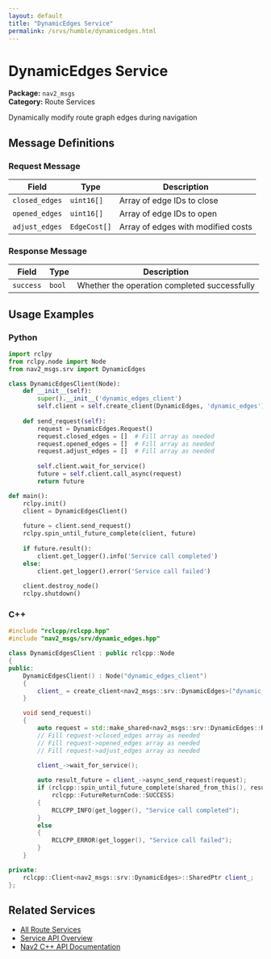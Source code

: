 ```yaml
---
layout: default
title: "DynamicEdges Service"
permalink: /srvs/humble/dynamicedges.html
---
```


# DynamicEdges Service

**Package:** `nav2_msgs`  
**Category:** Route Services

Dynamically modify route graph edges during navigation

## Message Definitions

### Request Message

| Field | Type | Description |
|-------|------|-------------|
| `closed_edges` | `uint16[]` | Array of edge IDs to close |
| `opened_edges` | `uint16[]` | Array of edge IDs to open |
| `adjust_edges` | `EdgeCost[]` | Array of edges with modified costs |


### Response Message

| Field | Type | Description |
|-------|------|-------------|
| `success` | `bool` | Whether the operation completed successfully |



## Usage Examples

### Python

```python
import rclpy
from rclpy.node import Node
from nav2_msgs.srv import DynamicEdges

class DynamicEdgesClient(Node):
    def __init__(self):
        super().__init__('dynamic_edges_client')
        self.client = self.create_client(DynamicEdges, 'dynamic_edges')
        
    def send_request(self):
        request = DynamicEdges.Request()
        request.closed_edges = []  # Fill array as needed
        request.opened_edges = []  # Fill array as needed
        request.adjust_edges = []  # Fill array as needed
        
        self.client.wait_for_service()
        future = self.client.call_async(request)
        return future

def main():
    rclpy.init()
    client = DynamicEdgesClient()
    
    future = client.send_request()
    rclpy.spin_until_future_complete(client, future)
    
    if future.result():
        client.get_logger().info('Service call completed')
    else:
        client.get_logger().error('Service call failed')
        
    client.destroy_node()
    rclpy.shutdown()
```

### C++

```cpp
#include "rclcpp/rclcpp.hpp"
#include "nav2_msgs/srv/dynamic_edges.hpp"

class DynamicEdgesClient : public rclcpp::Node
{
public:
    DynamicEdgesClient() : Node("dynamic_edges_client")
    {
        client_ = create_client<nav2_msgs::srv::DynamicEdges>("dynamic_edges");
    }

    void send_request()
    {
        auto request = std::make_shared<nav2_msgs::srv::DynamicEdges::Request>();
        // Fill request->closed_edges array as needed
        // Fill request->opened_edges array as needed
        // Fill request->adjust_edges array as needed

        client_->wait_for_service();
        
        auto result_future = client_->async_send_request(request);
        if (rclcpp::spin_until_future_complete(shared_from_this(), result_future) ==
            rclcpp::FutureReturnCode::SUCCESS)
        {
            RCLCPP_INFO(get_logger(), "Service call completed");
        }
        else
        {
            RCLCPP_ERROR(get_logger(), "Service call failed");
        }
    }

private:
    rclcpp::Client<nav2_msgs::srv::DynamicEdges>::SharedPtr client_;
};
```

## Related Services

- [All Route Services](/srvs/humble/index.html#route-services)
- [Service API Overview](/srvs/humble/index.html)
- [Nav2 C++ API Documentation](/humble/html/index.html)

